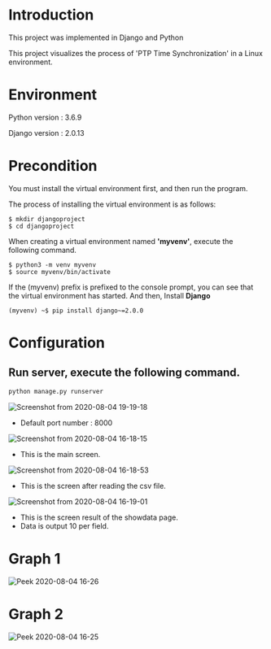 # Introduction
This project was implemented in Django and Python

This project visualizes the process of 'PTP Time Synchronization' in a Linux environment.

# Environment
Python version : 3.6.9

Django version : 2.0.13 


# Precondition
You must install the virtual environment first, and then run the program.

The process of installing the virtual environment is as follows:


```
$ mkdir djangoproject
$ cd djangoproject
```

When creating a virtual environment named **'myvenv'**, execute the following command.

```
$ python3 -m venv myvenv
$ source myvenv/bin/activate 
```

If the (myvenv) prefix is prefixed to the console prompt, you can see that the virtual environment has started.
And then, Install **Django** 

```
(myvenv) ~$ pip install django~=2.0.0
```


# Configuration
## Run server, execute the following command.
```sh
python manage.py runserver
```


![Screenshot from 2020-08-04 19-19-18](https://user-images.githubusercontent.com/33818414/89283036-6f08d400-d687-11ea-94d8-607c9316a095.png)

- Default port number : 8000




![Screenshot from 2020-08-04 16-18-15](https://user-images.githubusercontent.com/33818414/89283130-98296480-d687-11ea-92e9-5e831f12e479.png)

- This is the main screen.




![Screenshot from 2020-08-04 16-18-53](https://user-images.githubusercontent.com/33818414/89283226-c27b2200-d687-11ea-931b-639393e2a436.png)

- This is the screen after reading the csv file.




![Screenshot from 2020-08-04 16-19-01](https://user-images.githubusercontent.com/33818414/89283275-d9ba0f80-d687-11ea-84f9-06ca2d4745a3.png)

- This is the screen result of the showdata page.
- Data is output 10 per field.




# Graph 1


![Peek 2020-08-04 16-26](https://user-images.githubusercontent.com/33818414/89283392-0bcb7180-d688-11ea-9c16-f9d0292dfe26.gif)





# Graph 2


![Peek 2020-08-04 16-25](https://user-images.githubusercontent.com/33818414/89283379-079f5400-d688-11ea-9d73-d7aa773780ce.gif)






